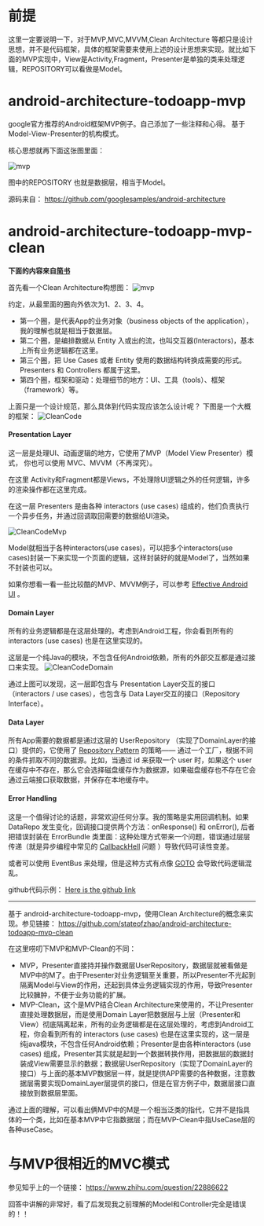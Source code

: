 # 前提
这里一定要说明一下，对于MVP,MVC,MVVM,Clean Architecture 等都只是设计思想，并不是代码框架，具体的框架需要来使用上述的设计思想来实现。就比如下面的MVP实现中，View是Activity,Fragment，Presenter是单独的类来处理逻辑，REPOSITORY可以看做是Model。

# android-architecture-todoapp-mvp
google官方推荐的Android框架MVP例子。自己添加了一些注释和心得。
基于 Model-View-Presenter的机构模式。

核心思想就再下面这张图里面：

![mvp](/mvp.png)

图中的REPOSITORY 也就是数据层，相当于Model。

源码来自：
https://github.com/googlesamples/android-architecture

# android-architecture-todoapp-mvp-clean
**下面的内容来自[简书](http://www.jianshu.com/p/c6a1a5c9a49b)**

首先看一个Clean Architecture构想图：
![mvp](/CleanArchitecture.jpg)

约定，从最里面的圈向外依次为1、2、3、4。
- 第一个圈，是代表App的业务对象（business objects of the application），我的理解也就是相当于数据层。
- 第二个圈，是编排数据从 Entity 入或出的流，也叫交互器(Interactors)，基本上所有业务逻辑都在这里。
- 第三个圈，把 Use Cases 或者 Entity 使用的数据结构转换成需要的形式。Presenters 和 Controllers 都属于这里。
- 第四个圈，框架和驱动：处理细节的地方：UI、工具（tools）、框架（framework）等。

上面只是一个设计规范，那么具体到代码实现应该怎么设计呢？
下图是一个大概的框架：
![CleanCode](/CleanCode.png)

#### Presentation Layer
这一层是处理UI、动画逻辑的地方，它使用了MVP（Model View Presenter）模式， 你也可以使用 MVC、MVVM（不再深究）。

在这里 Activity和Fragment都是Views，不处理除UI逻辑之外的任何逻辑，许多的渲染操作都在这里完成。

在这一层 Presenters 是由各种 interactors (use cases) 组成的，他们负责执行一个异步任务，并通过回调取回需要的数据给UI渲染。

![CleanCodeMvp](/CleanCodeMvp.png)

Model就相当于各种interactors(use cases)，可以把多个interactors(use cases)封装一下来实现一个页面的逻辑，这样封装好的就是Model了，当然如果不封装也可以。

如果你想看一看一些比较酷的MVP、MVVM例子，可以参考 [Effective Android UI](https://github.com/pedrovgs/EffectiveAndroidUI/) 。

#### Domain Layer
所有的业务逻辑都是在这层处理的。考虑到Android工程，你会看到所有的 interactors (use cases) 也是在这里实现的。

这层是一个纯Java的模块，不包含任何Android依赖，所有的外部交互都是通过接口来实现。
![CleanCodeDomain](/CleanCodeDomain.png)

通过上图可以发现，这一层即包含与 Presentation Layer交互的接口（interactors / use cases），也包含与 Data Layer交互的接口（Repository Interface）。

#### Data Layer
所有App需要的数据都是通过这层的 UserRepository （实现了DomainLayer的接口）提供的，它使用了 [Repository Pattern](http://martinfowler.com/eaaCatalog/repository.html) 的策略—— 通过一个工厂，根据不同的条件抓取不同的数据源。比如，当通过 id 来获取一个 user 时，如果这个 user 在缓存中不存在，那么它会选择磁盘缓存作为数据源，如果磁盘缓存也不存在它会通过云端接口获取数据，并保存在本地缓存中。

#### Error Handling
这是一个值得讨论的话题，非常欢迎任何分享。我的策略是实用回调机制。如果 DataRepo 发生变化，回调接口提供两个方法：onResponse() 和 onError(), 后者把错误封装在 ErrorBundle 类里面：这种处理方式带来一个问题，错误通过层层传递（就是异步编程中常见的 [CallbackHell](http://callbackhell.com/) 问题 ）导致代码可读性变差。

或者可以使用 EventBus 来处理，但是这种方式有点像 [GOTO](http://www.drdobbs.com/jvm/programming-with-reason-why-is-goto-bad/228200966) 会导致代码逻辑混乱。

github代码示例：
[Here is the github link](https://github.com/android10/Android-CleanArchitecture)

****

基于 android-architecture-todoapp-mvp，使用Clean Architecture的概念来实现。参见链接：
https://github.com/stateofzhao/android-architecture-todoapp-mvp-clean

在这里唠叨下MVP和MVP-Clean的不同：
- MVP，Presenter直接持并操作数据层UserRepository，数据层就被看做是MVP中的M了。由于Presenter对业务逻辑至关重要，所以Presenter不光起到隔离Model与View的作用，还起到具体业务逻辑实现的作用，导致Presenter比较臃肿，不便于业务功能的扩展。
- MVP-Clean，这个是MVP结合Clean Architecture来使用的，不让Presenter直接处理数据层，而是使用Domain Layer把数据层与上层（Presenter和View）彻底隔离起来，所有的业务逻辑都是在这层处理的，考虑到Android工程，你会看到所有的 interactors (use cases) 也是在这里实现的，这一层是纯java模块，不包含任何Android依赖；Presenter是由各种interactors (use cases) 组成，Presenter其实就是起到一个数据转换作用，把数据层的数据封装成View需要显示的数据；数据层UserRepository（实现了DomainLayer的接口）与上面的基本MVP数据层一样，就是提供APP需要的各种数据，注意数据层需要实现DomainLayer层提供的接口，但是在官方例子中，数据层接口直接放到数据层里面。

通过上面的理解，可以看出俩MVP中的M是一个相当泛类的指代，它并不是指具体的一个类，比如在基本MVP中它指数据层；而在MVP-Clean中指UseCase层的各种useCase。

# 与MVP很相近的MVC模式
参见知乎上的一个链接：
https://www.zhihu.com/question/22886622

回答中讲解的非常好，看了后发现我之前理解的Model和Controller完全是错误的！！

